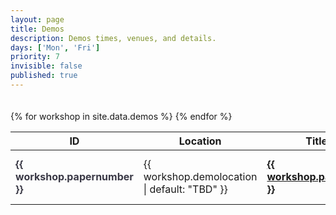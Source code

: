 ```yaml
---
layout: page
title: Demos
description: Demos times, venues, and details.
days: ['Mon', 'Fri']
priority: 7
invisible: false
published: true
---
```



<div style="display: block; width: 100%; height: 20px;"></div>

<table class="table table-striped table-workshop">
    <thead>
        <tr>
            <th width="5%" align="center">ID</th>
            <th width="15%">Location</th>
            <th width="40%">Title</th>
            <!-- <th width="20%">Website</th> -->
            <th width="15%">Day</th>
            <th width="15%">Time</th>
        </tr>
    </thead>
    <tbody>
        {% for workshop in site.data.demos %}
        <tr>
            <td><span style="font-weight:bold; color: #3a3946;"> {{ workshop.papernumber }} </span></td>
            <td>{{ workshop.demolocation | default: "TBD" }}</td>
            <td>
                <a href="{{ workshop.link }}">
                    <strong>{{ workshop.papertitle }}</strong>
                </a>
            </td>
            <!-- <td>{{ workshop.papertitle }}</td> -->
            <!-- <td style="word-break: break-all;">
                <a href="{{ workshop.link }}">
                    {{ workshop.link }}
                </a>
            </td> -->
             <td>{{ workshop.demoday | default: "TBD"}}</td>
             <td>{{ workshop.time | default: "TBD" }}</td>
        </tr>
        {% endfor %}
    </tbody>
</table>

<span style="color:white; font-size:50px;">&nbsp;</span><br>

<!-- <div style="text-align: center;">
    <img alt="Lely" src="/2024/images/demos.png" style="width: 50%;" />
</div>


<span style="color:white; font-size:50px;">&nbsp;</span><br>
<span style="color:white; font-size:50px;">&nbsp;</span><br>
<span style="color:white; font-size:50px;">&nbsp;</span><br>
<span style="color:white; font-size:50px;">&nbsp;</span><br> -->


<!-- <script>
var coll = document.getElementsByClassName("collapsible");
var i;

for (i = 0; i < coll.length; i++) {
  coll[i].addEventListener("click", function() {
    this.classList.toggle("active");
    this.style.display = "none";
    var content = this.nextElementSibling;
    //if (content.style.display === "block") {
    //  content.style.display = "none";
    //} else {
    //  content.style.display = "block";
    //}
    var c = this.parentElement;
    c.innerHTML = content.innerHTML;
    });
}
</script> -->

